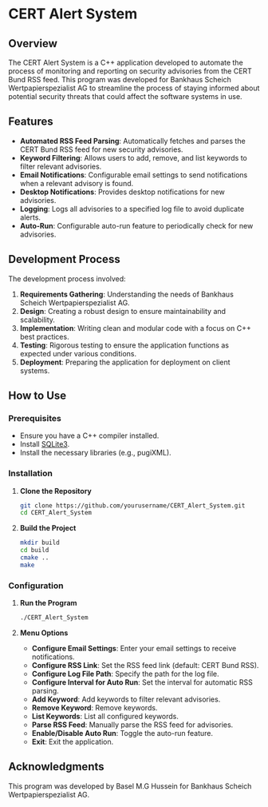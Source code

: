 

# CERT Alert System

## Overview

The CERT Alert System is a C++ application developed to automate the process of monitoring and reporting on security advisories from the CERT Bund RSS feed. This program was developed for Bankhaus Scheich Wertpapierspezialist AG to streamline the process of staying informed about potential security threats that could affect the software systems in use.

## Features

- **Automated RSS Feed Parsing**: Automatically fetches and parses the CERT Bund RSS feed for new security advisories.
- **Keyword Filtering**: Allows users to add, remove, and list keywords to filter relevant advisories.
- **Email Notifications**: Configurable email settings to send notifications when a relevant advisory is found.
- **Desktop Notifications**: Provides desktop notifications for new advisories.
- **Logging**: Logs all advisories to a specified log file to avoid duplicate alerts.
- **Auto-Run**: Configurable auto-run feature to periodically check for new advisories.

## Development Process

The development process involved:

1. **Requirements Gathering**: Understanding the needs of Bankhaus Scheich Wertpapierspezialist AG.
2. **Design**: Creating a robust design to ensure maintainability and scalability.
3. **Implementation**: Writing clean and modular code with a focus on C++ best practices.
4. **Testing**: Rigorous testing to ensure the application functions as expected under various conditions.
5. **Deployment**: Preparing the application for deployment on client systems.

## How to Use

### Prerequisites

- Ensure you have a C++ compiler installed.
- Install [SQLite3](https://www.sqlite.org/download.html).
- Install the necessary libraries (e.g., pugiXML).

### Installation

1. **Clone the Repository**
   ```sh
   git clone https://github.com/yourusername/CERT_Alert_System.git
   cd CERT_Alert_System
   ```

2. **Build the Project**
   ```sh
   mkdir build
   cd build
   cmake ..
   make
   ```

### Configuration

1. **Run the Program**
   ```sh
   ./CERT_Alert_System
   ```

2. **Menu Options**

   - **Configure Email Settings**: Enter your email settings to receive notifications.
   - **Configure RSS Link**: Set the RSS feed link (default: CERT Bund RSS).
   - **Configure Log File Path**: Specify the path for the log file.
   - **Configure Interval for Auto Run**: Set the interval for automatic RSS parsing.
   - **Add Keyword**: Add keywords to filter relevant advisories.
   - **Remove Keyword**: Remove keywords.
   - **List Keywords**: List all configured keywords.
   - **Parse RSS Feed**: Manually parse the RSS feed for advisories.
   - **Enable/Disable Auto Run**: Toggle the auto-run feature.
   - **Exit**: Exit the application.


## Acknowledgments

This program was developed by Basel M.G Hussein for Bankhaus Scheich Wertpapierspezialist AG.

